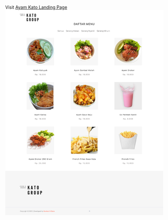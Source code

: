 Visit [Ayam Kato Landing Page](https://ayam-kato.vercel.app/)
![Ayam Kato Landing Page](https://github.com/kxgcayh/ayam-kato/blob/main/public/img/katos/KatoLandingPage.png)
